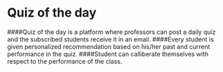 # Quiz of the day

####Quiz of the day is a platform where professors can post a daily quiz and the subscribed students receive it in an email.
####Every student is given personalized recommendation based on his/her past and current performance in the quiz.
####Student can calliberate themselves with respect to the performance of the class.
